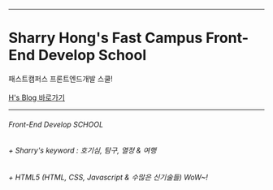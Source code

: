 ******************************************************
# Sharry Hong's Fast Campus Front-End Develop School
패스트캠퍼스 프론트엔드개발 스쿨! <br><br>
[H's Blog 바로가기](https://sharryhong.github.io/FDS/blog-ver01/index.html)
******************************************************
###### Front-End Develop SCHOOL

###### + Sharry's keyword : 호기심, 탐구, 열정 & 여행 
###### + HTML5 (HTML, CSS, Javascript & 수많은 신기술들) WoW~! 